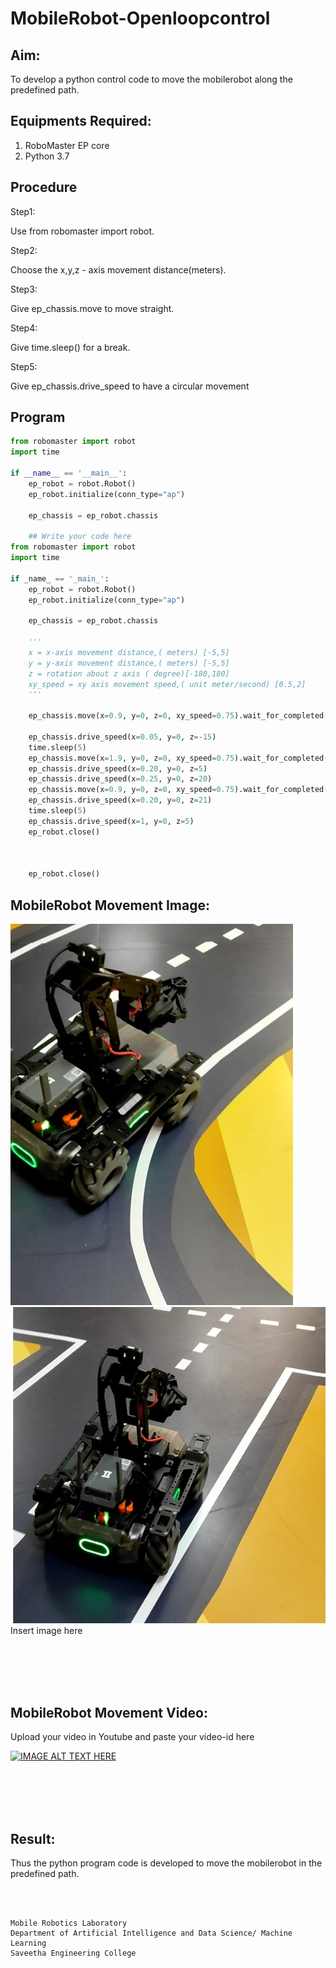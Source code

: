# MobileRobot-Openloopcontrol
## Aim:

To develop a python control code to move the mobilerobot along the predefined path.

## Equipments Required:
1. RoboMaster EP core
2. Python 3.7

## Procedure

Step1:

Use from robomaster import robot.

Step2:

Choose the x,y,z - axis movement distance(meters).

Step3:

Give ep_chassis.move to move straight.

Step4:

Give time.sleep() for a break.

Step5:

Give ep_chassis.drive_speed to have a circular movement

## Program
```python
from robomaster import robot
import time

if __name__ == '__main__':
    ep_robot = robot.Robot()
    ep_robot.initialize(conn_type="ap")

    ep_chassis = ep_robot.chassis

    ## Write your code here
from robomaster import robot
import time

if _name_ == '_main_':
    ep_robot = robot.Robot()
    ep_robot.initialize(conn_type="ap")

    ep_chassis = ep_robot.chassis

    '''
    x = x-axis movement distance,( meters) [-5,5]
    y = y-axis movement distance,( meters) [-5,5]
    z = rotation about z axis ( degree)[-180,180]
    xy_speed = xy axis movement speed,( unit meter/second) [0.5,2]
    '''
   
    ep_chassis.move(x=0.9, y=0, z=0, xy_speed=0.75).wait_for_completed()

    ep_chassis.drive_speed(x=0.05, y=0, z=-15)
    time.sleep(5)
    ep_chassis.move(x=1.9, y=0, z=0, xy_speed=0.75).wait_for_completed()
    ep_chassis.drive_speed(x=0.20, y=0, z=5)
    ep_chassis.drive_speed(x=0.25, y=0, z=20)
    ep_chassis.move(x=0.9, y=0, z=0, xy_speed=0.75).wait_for_completed()
    ep_chassis.drive_speed(x=0.20, y=0, z=21)
    time.sleep(5)
    ep_chassis.drive_speed(x=1, y=0, z=5)
    ep_robot.close()


    
    ep_robot.close()
```

## MobileRobot Movement Image:

![robo](.//img1.png)
![robo](.//img2.png)
Insert image here


<br/>
<br/>
<br/>
<br/>

## MobileRobot Movement Video:

Upload your video in Youtube and paste your video-id here

[![IMAGE ALT TEXT HERE](https://img.youtube.com/vi/MqReMNWSRUw/0.jpg)](https://www.youtube.com/watch?v=MqReMNWSRUw)

<br/>
<br/>
<br/>
<br/>

## Result:
Thus the python program code is developed to move the mobilerobot in the predefined path.


<br/>
<br/>

```
Mobile Robotics Laboratory
Department of Artificial Intelligence and Data Science/ Machine Learning
Saveetha Engineering College
```
